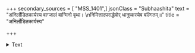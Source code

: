 +++
secondary_sources = [ "MSS_1401",]
jsonClass = "Subhaashita"
text = "अनिर्लोडितकार्यस्य वाग्जालं वाग्मिनो वृथा।  \nनिमित्तादपराद्धेषोर् धानुष्कस्येव वल्गितम्॥"
title = "अनिर्लोडितकार्यस्य"

+++

<details><summary>Text</summary>

अनिर्लोडितकार्यस्य वाग्जालं वाग्मिनो वृथा।  
निमित्तादपराद्धेषोर् धानुष्कस्येव वल्गितम्॥
</details>
